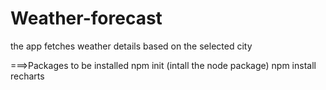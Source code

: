 # Weather-forecast
the app fetches weather details based on the selected city

===>Packages to be installed
npm init (intall the node package)
npm install recharts
